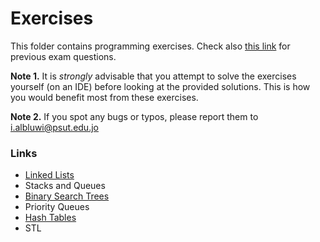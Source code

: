 # Exercises

This folder contains programming exercises. Check also [this link](https://drive.google.com/drive/folders/13e8MXoUnqkpg67tQXuThBoEF4IC6nV85) for previous exam questions.

**Note 1.** It is *strongly* advisable that you attempt to solve the exercises yourself (on an IDE) before looking at the provided solutions. This is how you would benefit most from these exercises.

**Note 2.** If you spot any bugs or typos, please report them to i.albluwi@psut.edu.jo

### Links

* [Linked Lists](list_exercises.md)
* Stacks and Queues
* [Binary Search Trees](bst_exercises.md)
* Priority Queues
* [Hash Tables](hashing_exercises.md)
* STL

